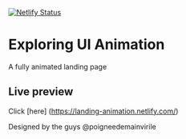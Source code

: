 [![Netlify Status](https://api.netlify.com/api/v1/badges/d8ef34f6-9f6b-4c59-b098-32053f4ab520/deploy-status)](https://app.netlify.com/sites/landing-animation/deploys)

# Exploring UI Animation
A fully animated landing page

## Live preview
Click [here] (https://landing-animation.netlify.com/)

Designed by the guys @poigneedemainvirile 